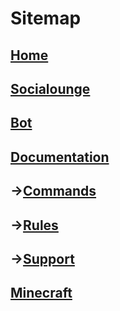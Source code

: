 # Sitemap

[Home](/)
 ---
[Socialounge](/socialounge)
---
  [Bot](/socialounge/bot)
  ---
   [Documentation](socialounge/bot/documentation)
   ---
   →[Commands](/socialounge/bot/documentation/commands)
   ---
   →[Rules](/socialounge/bot/documentation/rules)
   ---
   →[Support](/socialounge/bot/documentation/support)
   ---
  [Minecraft](/socialounge/minecraft)
  ---



  
